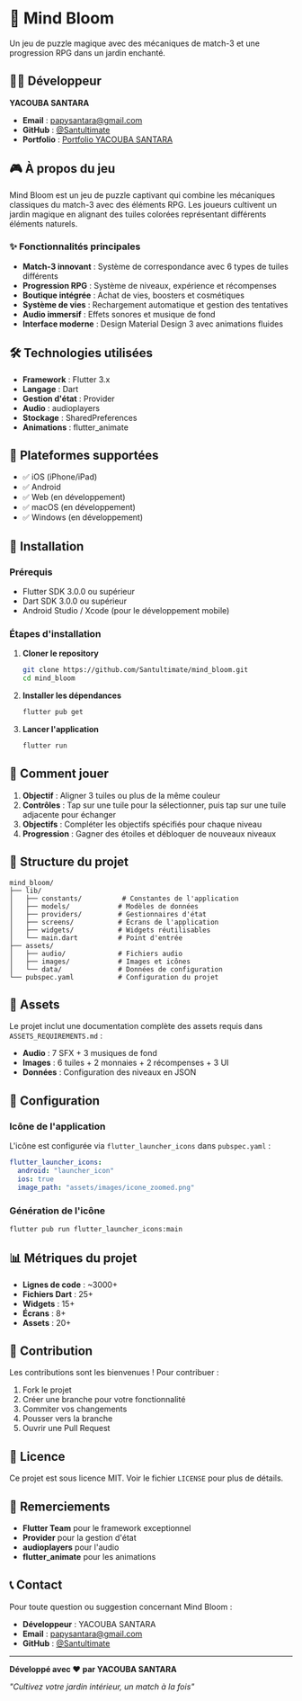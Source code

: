# 🌸 Mind Bloom

Un jeu de puzzle magique avec des mécaniques de match-3 et une progression RPG dans un jardin enchanté.

## 👨‍💻 Développeur

**YACOUBA SANTARA**

- **Email** : papysantara@gmail.com
- **GitHub** : [@Santultimate](https://github.com/Santultimate)
- **Portfolio** : [Portfolio YACOUBA SANTARA](https://yacouba-santara.dev)

## 🎮 À propos du jeu

Mind Bloom est un jeu de puzzle captivant qui combine les mécaniques classiques du match-3 avec des éléments RPG. Les joueurs cultivent un jardin magique en alignant des tuiles colorées représentant différents éléments naturels.

### ✨ Fonctionnalités principales

- **Match-3 innovant** : Système de correspondance avec 6 types de tuiles différents
- **Progression RPG** : Système de niveaux, expérience et récompenses
- **Boutique intégrée** : Achat de vies, boosters et cosmétiques
- **Système de vies** : Rechargement automatique et gestion des tentatives
- **Audio immersif** : Effets sonores et musique de fond
- **Interface moderne** : Design Material Design 3 avec animations fluides

## 🛠️ Technologies utilisées

- **Framework** : Flutter 3.x
- **Langage** : Dart
- **Gestion d'état** : Provider
- **Audio** : audioplayers
- **Stockage** : SharedPreferences
- **Animations** : flutter_animate

## 📱 Plateformes supportées

- ✅ iOS (iPhone/iPad)
- ✅ Android
- ✅ Web (en développement)
- ✅ macOS (en développement)
- ✅ Windows (en développement)

## 🚀 Installation

### Prérequis

- Flutter SDK 3.0.0 ou supérieur
- Dart SDK 3.0.0 ou supérieur
- Android Studio / Xcode (pour le développement mobile)

### Étapes d'installation

1. **Cloner le repository**
   ```bash
   git clone https://github.com/Santultimate/mind_bloom.git
   cd mind_bloom
   ```

2. **Installer les dépendances**
   ```bash
   flutter pub get
   ```

3. **Lancer l'application**
   ```bash
   flutter run
   ```

## 🎯 Comment jouer

1. **Objectif** : Aligner 3 tuiles ou plus de la même couleur
2. **Contrôles** : Tap sur une tuile pour la sélectionner, puis tap sur une tuile adjacente pour échanger
3. **Objectifs** : Compléter les objectifs spécifiés pour chaque niveau
4. **Progression** : Gagner des étoiles et débloquer de nouveaux niveaux

## 📁 Structure du projet

```
mind_bloom/
├── lib/
│   ├── constants/          # Constantes de l'application
│   ├── models/            # Modèles de données
│   ├── providers/         # Gestionnaires d'état
│   ├── screens/           # Écrans de l'application
│   ├── widgets/           # Widgets réutilisables
│   └── main.dart          # Point d'entrée
├── assets/
│   ├── audio/             # Fichiers audio
│   ├── images/            # Images et icônes
│   └── data/              # Données de configuration
└── pubspec.yaml           # Configuration du projet
```

## 🎨 Assets

Le projet inclut une documentation complète des assets requis dans `ASSETS_REQUIREMENTS.md` :

- **Audio** : 7 SFX + 3 musiques de fond
- **Images** : 6 tuiles + 2 monnaies + 2 récompenses + 3 UI
- **Données** : Configuration des niveaux en JSON

## 🔧 Configuration

### Icône de l'application

L'icône est configurée via `flutter_launcher_icons` dans `pubspec.yaml` :

```yaml
flutter_launcher_icons:
  android: "launcher_icon"
  ios: true
  image_path: "assets/images/icone_zoomed.png"
```

### Génération de l'icône

```bash
flutter pub run flutter_launcher_icons:main
```

## 📊 Métriques du projet

- **Lignes de code** : ~3000+
- **Fichiers Dart** : 25+
- **Widgets** : 15+
- **Écrans** : 8+
- **Assets** : 20+

## 🤝 Contribution

Les contributions sont les bienvenues ! Pour contribuer :

1. Fork le projet
2. Créer une branche pour votre fonctionnalité
3. Commiter vos changements
4. Pousser vers la branche
5. Ouvrir une Pull Request

## 📄 Licence

Ce projet est sous licence MIT. Voir le fichier `LICENSE` pour plus de détails.

## 🙏 Remerciements

- **Flutter Team** pour le framework exceptionnel
- **Provider** pour la gestion d'état
- **audioplayers** pour l'audio
- **flutter_animate** pour les animations

## 📞 Contact

Pour toute question ou suggestion concernant Mind Bloom :

- **Développeur** : YACOUBA SANTARA
- **Email** : papysantara@gmail.com
- **GitHub** : [@Santultimate](https://github.com/Santultimate)

---

**Développé avec ❤️ par YACOUBA SANTARA**

*"Cultivez votre jardin intérieur, un match à la fois"*
